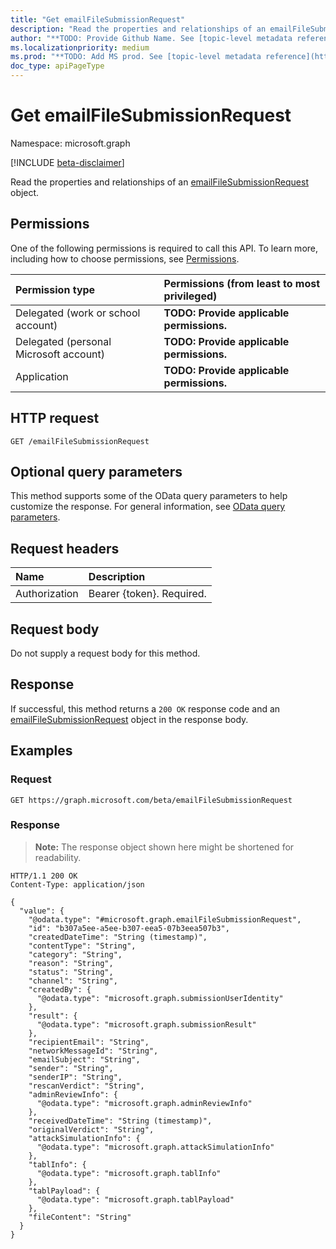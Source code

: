 ```yaml
---
title: "Get emailFileSubmissionRequest"
description: "Read the properties and relationships of an emailFileSubmissionRequest object."
author: "**TODO: Provide Github Name. See [topic-level metadata reference](https://msgo.azurewebsites.net/add/document/guidelines/metadata.html#topic-level-metadata)**"
ms.localizationpriority: medium
ms.prod: "**TODO: Add MS prod. See [topic-level metadata reference](https://msgo.azurewebsites.net/add/document/guidelines/metadata.html#topic-level-metadata)**"
doc_type: apiPageType
---
```


# Get emailFileSubmissionRequest
Namespace: microsoft.graph

[!INCLUDE [beta-disclaimer](../../includes/beta-disclaimer.md)]

Read the properties and relationships of an [emailFileSubmissionRequest](../resources/emailfilesubmissionrequest.md) object.

## Permissions
One of the following permissions is required to call this API. To learn more, including how to choose permissions, see [Permissions](/graph/permissions-reference).

|Permission type|Permissions (from least to most privileged)|
|:---|:---|
|Delegated (work or school account)|**TODO: Provide applicable permissions.**|
|Delegated (personal Microsoft account)|**TODO: Provide applicable permissions.**|
|Application|**TODO: Provide applicable permissions.**|

## HTTP request

<!-- {
  "blockType": "ignored"
}
-->
``` http
GET /emailFileSubmissionRequest
```

## Optional query parameters
This method supports some of the OData query parameters to help customize the response. For general information, see [OData query parameters](/graph/query-parameters).

## Request headers
|Name|Description|
|:---|:---|
|Authorization|Bearer {token}. Required.|

## Request body
Do not supply a request body for this method.

## Response

If successful, this method returns a `200 OK` response code and an [emailFileSubmissionRequest](../resources/emailfilesubmissionrequest.md) object in the response body.

## Examples

### Request
<!-- {
  "blockType": "request",
  "name": "get_emailfilesubmissionrequest"
}
-->
``` http
GET https://graph.microsoft.com/beta/emailFileSubmissionRequest
```


### Response
>**Note:** The response object shown here might be shortened for readability.
<!-- {
  "blockType": "response",
  "truncated": true,
  "@odata.type": "microsoft.graph.emailFileSubmissionRequest"
}
-->
``` http
HTTP/1.1 200 OK
Content-Type: application/json

{
  "value": {
    "@odata.type": "#microsoft.graph.emailFileSubmissionRequest",
    "id": "b307a5ee-a5ee-b307-eea5-07b3eea507b3",
    "createdDateTime": "String (timestamp)",
    "contentType": "String",
    "category": "String",
    "reason": "String",
    "status": "String",
    "channel": "String",
    "createdBy": {
      "@odata.type": "microsoft.graph.submissionUserIdentity"
    },
    "result": {
      "@odata.type": "microsoft.graph.submissionResult"
    },
    "recipientEmail": "String",
    "networkMessageId": "String",
    "emailSubject": "String",
    "sender": "String",
    "senderIP": "String",
    "rescanVerdict": "String",
    "adminReviewInfo": {
      "@odata.type": "microsoft.graph.adminReviewInfo"
    },
    "receivedDateTime": "String (timestamp)",
    "originalVerdict": "String",
    "attackSimulationInfo": {
      "@odata.type": "microsoft.graph.attackSimulationInfo"
    },
    "tablInfo": {
      "@odata.type": "microsoft.graph.tablInfo"
    },
    "tablPayload": {
      "@odata.type": "microsoft.graph.tablPayload"
    },
    "fileContent": "String"
  }
}
```

